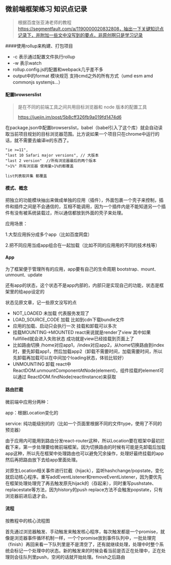 ## 微前端框架练习 知识点记录

> 根据百度张亚涛老师的教程 https://segmentfault.com/a/1190000020832808，抽出一下关键知识点记录下，并附加一些文中没写到的要点，非原创啊只是学习记录

####使用rollup来构建、打包项目

- -c 表示通过配置文件执行rollup
- -w 表示watch
- rollup.config.js的配置和webpack几乎差不多
- output中的format 模块规范 支持cmd之外的所有方式（umd esm amd commonjs systemjs...）

#### 配置browserslist

> 是在不同的前端工具之间共用目标浏览器和 node 版本的配置工具
>
> https://juejin.im/post/5b8cff326fb9a019fd1474d6

在package.json中配置browserslist，babel（babel引入了这个库）就会自动读取当前项目规划的目标浏览器范围。比方说如果一个项目只在chrome中运行的话，就不需要去编译ie的东西了。

```
"ie >=11",
"last 10 Safari major versions", // 大版本
"last 2 version"  //所有浏览器最后的两个版本
">1%" 所有浏览器 使用量>1%的都覆盖

list列表取并集 都覆盖
```

#### 模式、概念

把独立的功能模块抽出来做成单独的应用（插件），外面包裹一个壳子来控制，插件和插件之间是不会通信的，互相不能调用，因为一个插件内是不能知道另一个插件有没有被系统装载过，所以通信都放到外面的壳子来处理。

应用场景：

1.大型应用拆分成多个app（比如百度网盘）

2.把不同应用当成app组合在一起加载（比如不同的应用用的不同的技术栈等）

#### App

为了框架便于管理所有的应用，app要有自己的生命周期 bootstrap`、`mount`、`unmount`、`update

还有app的状态，这个状态不是app内部的，内部只是实现自己的功能，状态是框架里的给app设定的

状态见原文章，记一些原文没写的点

- NOT_LOADED 未加载 代表服务发现了
- LOAD_SOURCE_CODE 加载 比如到cdn下载bundle文件
- 应用的加载、启动只会执行一次 挂载和卸载可以多次
- 挂载MOUNTING->MOUNTED react来说就是render了view 其中如果fullfilled就会进入失败状态 成功就是view已经挂载到页面上了
- 比如路由切换 /home对应app1，/index对应app2，从home切换路由到index时，要先卸载app1，然后加载app2（卸载不需要时间，加载需要时间，所以先卸载再加载可以在中间加个loading状态，体验比较好）
- UNMOUNTING 卸载 react中 ReactDOM.unmountComponentAtNode(element)，组件挂载的element可以通过 ReactDOM.findNode(reactInstance)来获取

#### 路由拦截

微前端中应用分两种：

app：根据Location变化的

service: 纯功能级别的的（比如一个页面里根据不同的文件type，使用了不同的预览器）

由于应用内可能用到路由分发react-router这种，所以Location要在框架中最初拦截下来，第一步处理要给微前端框架。因为切换路由的时候有可能是先卸载后加载app这种，所以先在框架中处理路由也可以避免冗余操作，处理好最终挂载的app然后再把路由放下去给app里面处理。

对原生Location相关事件进行拦截（hijack），监听hashchange/popstate，变化就启动核心程序。重写addEventListener和removeEventListener，因为要优先在框架处理处理完了再去触发原先hijack的（存起来），同时重写pushstate、replacestate等方法，因为history的push replace方法不会触发popstate，只有浏览器前进后退才会。

#### 流程

按教程中的核心流程图

首先通过浏览器触发、手动触发来触发核心程序，每次触发都是一个promise，就像是浏览器事件循环机制一样，一个个promise放到事件队列中，一批处理完（finish）再回来看一下队列里是不是清空了，还有就继续处理，处理中时整个系统会标记一个处理中的状态。新的触发来的时候会看当前是否正在处理中，正在处理则会往队列里push，空闲的话就开始处理。finish之后路由